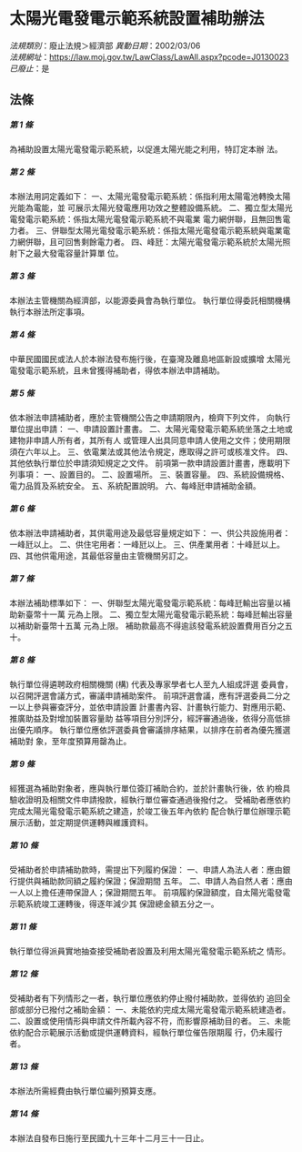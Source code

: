 # 太陽光電發電示範系統設置補助辦法

*法規類別*：廢止法規＞經濟部
*異動日期*：2002/03/06  
*法規網址*：https://law.moj.gov.tw/LawClass/LawAll.aspx?pcode=J0130023
*已廢止*：是


## 法條
##### 第 1 條
為補助設置太陽光電發電示範系統，以促進太陽光能之利用，特訂定本辦
法。

##### 第 2 條
本辦法用詞定義如下：
一、太陽光電發電示範系統：係指利用太陽電池轉換太陽光能為電能，並
    可展示太陽光發電應用功效之整體設備系統。
二、獨立型太陽光電發電示範系統：係指太陽光電發電示範系統不與電業
    電力網併聯，且無回售電力者。
三、併聯型太陽光電發電示範系統：係指太陽光電發電示範系統與電業電
    力網併聯，且可回售剩餘電力者。
四、峰瓩：太陽光電發電示範系統於太陽光照射下之最大發電容量計算單
    位。


##### 第 3 條
本辦法主管機關為經濟部，以能源委員會為執行單位。
執行單位得委託相關機構執行本辦法所定事項。

##### 第 4 條
中華民國國民或法人於本辦法發布施行後，在臺灣及離島地區新設或擴增
太陽光電發電示範系統，且未曾獲得補助者，得依本辦法申請補助。

##### 第 5 條
依本辦法申請補助者，應於主管機關公告之申請期限內，檢齊下列文件，
向執行單位提出申請：
一、申請設置計畫書。
二、太陽光電發電示範系統坐落之土地或建物非申請人所有者，其所有人
    或管理人出具同意申請人使用之文件；使用期限須在六年以上。
三、依電業法或其他法令規定，應取得之許可或核准文件。
四、其他依執行單位於申請須知規定之文件。
前項第一款申請設置計畫書，應載明下列事項：
一、設置目的。
二、設置場所。
三、裝置容量。
四、系統設備規格、電力品質及系統安全。
五、系統配置說明。
六、每峰瓩申請補助金額。


##### 第 6 條
依本辦法申請補助者，其供電用途及最低容量規定如下：
一、供公共設施用者：一峰瓩以上。
二、供住宅用者：一峰瓩以上。
三、供產業用者：十峰瓩以上。
四、其他供電用途，其最低容量由主管機關另訂之。


##### 第 7 條
本辦法補助標準如下：
一、併聯型太陽光電發電示範系統：每峰瓩輸出容量以補助新臺幣十一萬
    元為上限。
二、獨立型太陽光電發電示範系統：每峰瓩輸出容量以補助新臺幣十五萬
    元為上限。
補助款最高不得逾該發電系統設置費用百分之五十。


##### 第 8 條
執行單位得遴聘政府相關機關 (構) 代表及專家學者七人至九人組成評選
委員會，以召開評選會議方式，審議申請補助案件。
前項評選會議，應有評選委員二分之一以上參與審查評分，並依申請設置
計畫書內容、計畫執行能力、對應用示範、推廣助益及對增加裝置容量助
益等項目分別評分，經評審通過後，依得分高低排出優先順序。
執行單位應依評選委員會審議排序結果，以排序在前者為優先獲選補助對
象，至年度預算用罄為止。

##### 第 9 條
經獲選為補助對象者，應與執行單位簽訂補助合約，並於計畫執行後，依
約檢具驗收證明及相關文件申請撥款，經執行單位審查通過後撥付之。
受補助者應依約完成太陽光電發電示範系統之建造，於竣工後五年內依約
配合執行單位辦理示範展示活動，並定期提供運轉與維護資料。

##### 第 10 條
受補助者於申請補助款時，需提出下列履約保證：
一、申請人為法人者：應由銀行提供與補助款同額之履約保證；保證期間
    五年。
二、申請人為自然人者：應由一人以上擔任連帶保證人；保證期間五年。
前項履約保證額度，自太陽光電發電示範系統竣工運轉後，得逐年減少其
保證總金額五分之一。


##### 第 11 條
執行單位得派員實地抽查接受補助者設置及利用太陽光電發電示範系統之
情形。

##### 第 12 條
受補助者有下列情形之一者，執行單位應依約停止撥付補助款，並得依約
追回全部或部分已撥付之補助金額：
一、未能依約完成太陽光電發電示範系統建造者。
二、設置或使用情形與申請文件所載內容不符，而影響原補助目的者。
三、未能依約配合示範展示活動或提供運轉資料，經執行單位催告限期履
    行，仍未履行者。


##### 第 13 條
本辦法所需經費由執行單位編列預算支應。

##### 第 14 條
本辦法自發布日施行至民國九十三年十二月三十一日止。


